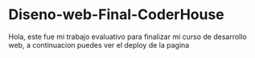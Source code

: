 # Diseno-web-Final-CoderHouse
Hola, este fue mi trabajo evaluativo para finalizar mi curso de desarrollo web, a continuacion puedes ver el deploy de la pagina

